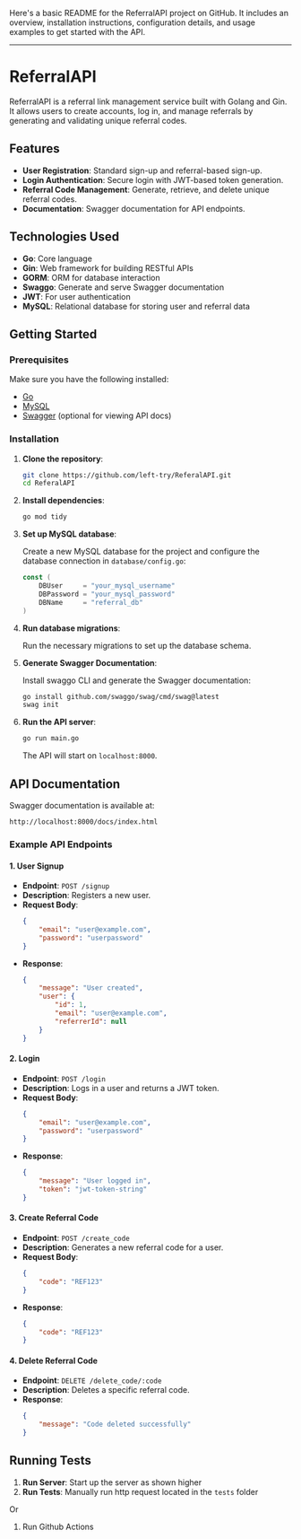 Here's a basic README for the ReferralAPI project on GitHub. It includes an overview, installation instructions, configuration details, and usage examples to get started with the API.

---

# ReferralAPI

ReferralAPI is a referral link management service built with Golang and Gin. It allows users to create accounts, log in, and manage referrals by generating and validating unique referral codes.

## Features

- **User Registration**: Standard sign-up and referral-based sign-up.
- **Login Authentication**: Secure login with JWT-based token generation.
- **Referral Code Management**: Generate, retrieve, and delete unique referral codes.
- **Documentation**: Swagger documentation for API endpoints.

## Technologies Used

- **Go**: Core language
- **Gin**: Web framework for building RESTful APIs
- **GORM**: ORM for database interaction
- **Swaggo**: Generate and serve Swagger documentation
- **JWT**: For user authentication
- **MySQL**: Relational database for storing user and referral data

## Getting Started

### Prerequisites

Make sure you have the following installed:

- [Go](https://golang.org/doc/install)
- [MySQL](https://www.mysql.com/downloads/)
- [Swagger](https://swagger.io/tools/swagger-ui/) (optional for viewing API docs)

### Installation

1. **Clone the repository**:

   ```bash
   git clone https://github.com/left-try/ReferalAPI.git
   cd ReferalAPI
   ```

2. **Install dependencies**:

   ```bash
   go mod tidy
   ```

3. **Set up MySQL database**:

   Create a new MySQL database for the project and configure the database connection in `database/config.go`:

   ```go
   const (
       DBUser     = "your_mysql_username"
       DBPassword = "your_mysql_password"
       DBName     = "referral_db"
   )
   ```

4. **Run database migrations**:

   Run the necessary migrations to set up the database schema.

5. **Generate Swagger Documentation**:

   Install swaggo CLI and generate the Swagger documentation:

   ```bash
   go install github.com/swaggo/swag/cmd/swag@latest
   swag init
   ```

6. **Run the API server**:

   ```bash
   go run main.go
   ```

   The API will start on `localhost:8000`.

## API Documentation

Swagger documentation is available at:

```
http://localhost:8000/docs/index.html
```

### Example API Endpoints

#### 1. **User Signup**

- **Endpoint**: `POST /signup`
- **Description**: Registers a new user.
- **Request Body**:
  ```json
  {
      "email": "user@example.com",
      "password": "userpassword"
  }
  ```
- **Response**:
  ```json
  {
      "message": "User created",
      "user": {
          "id": 1,
          "email": "user@example.com",
          "referrerId": null
      }
  }
  ```

#### 2. **Login**

- **Endpoint**: `POST /login`
- **Description**: Logs in a user and returns a JWT token.
- **Request Body**:
  ```json
  {
      "email": "user@example.com",
      "password": "userpassword"
  }
  ```
- **Response**:
  ```json
  {
      "message": "User logged in",
      "token": "jwt-token-string"
  }
  ```

#### 3. **Create Referral Code**

- **Endpoint**: `POST /create_code`
- **Description**: Generates a new referral code for a user.
- **Request Body**:
  ```json
  {
      "code": "REF123"
  }
  ```
- **Response**:
  ```json
  {
      "code": "REF123"
  }
  ```

#### 4. **Delete Referral Code**

- **Endpoint**: `DELETE /delete_code/:code`
- **Description**: Deletes a specific referral code.
- **Response**:
  ```json
  {
      "message": "Code deleted successfully"
  }
  ```

## Running Tests

1. **Run Server**: Start up the server as shown higher
2. **Run Tests**: Manually run http request located in the `tests` folder

Or

1. Run Github Actions